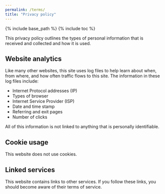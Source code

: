 ```yaml
---
permalink: /terms/
title: "Privacy policy"
---
```


{% include base_path %}
{% include toc %}

This privacy policy outlines the types of personal information that is received and collected and how it is used.

## Website analytics 
Like many other websites, this site uses log files to help learn about when, from where, and how often traffic flows to this site. The information in these log files include:

* Internet Protocol addresses (IP)
* Types of browser
* Internet Service Provider (ISP)
* Date and time stamp
* Referring and exit pages
* Number of clicks

All of this information is not linked to anything that is personally identifiable.

## Cookie usage

This website does not use cookies.

## Linked services

This website contains links to other services. If you follow these links, you should become aware of their terms of service.